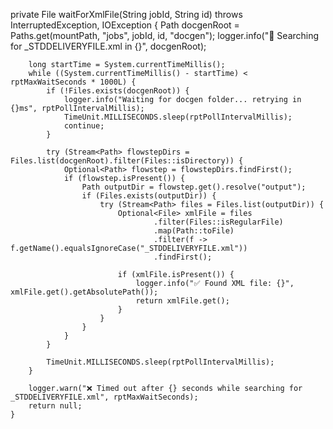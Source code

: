 private File waitForXmlFile(String jobId, String id) throws InterruptedException, IOException {
        Path docgenRoot = Paths.get(mountPath, "jobs", jobId, id, "docgen");
        logger.info("🔎 Searching for _STDDELIVERYFILE.xml in {}", docgenRoot);

        long startTime = System.currentTimeMillis();
        while ((System.currentTimeMillis() - startTime) < rptMaxWaitSeconds * 1000L) {
            if (!Files.exists(docgenRoot)) {
                logger.info("Waiting for docgen folder... retrying in {}ms", rptPollIntervalMillis);
                TimeUnit.MILLISECONDS.sleep(rptPollIntervalMillis);
                continue;
            }

            try (Stream<Path> flowstepDirs = Files.list(docgenRoot).filter(Files::isDirectory)) {
                Optional<Path> flowstep = flowstepDirs.findFirst();
                if (flowstep.isPresent()) {
                    Path outputDir = flowstep.get().resolve("output");
                    if (Files.exists(outputDir)) {
                        try (Stream<Path> files = Files.list(outputDir)) {
                            Optional<File> xmlFile = files
                                    .filter(Files::isRegularFile)
                                    .map(Path::toFile)
                                    .filter(f -> f.getName().equalsIgnoreCase("_STDDELIVERYFILE.xml"))
                                    .findFirst();

                            if (xmlFile.isPresent()) {
                                logger.info("✅ Found XML file: {}", xmlFile.get().getAbsolutePath());
                                return xmlFile.get();
                            }
                        }
                    }
                }
            }

            TimeUnit.MILLISECONDS.sleep(rptPollIntervalMillis);
        }

        logger.warn("❌ Timed out after {} seconds while searching for _STDDELIVERYFILE.xml", rptMaxWaitSeconds);
        return null;
    }
